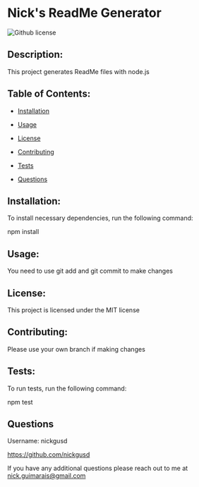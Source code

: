 # Nick's ReadMe Generator
 ![Github license](https://img.shields.io/badge/license-MIT-blue.svg)         
    
## Description:

This project generates ReadMe files with node.js
    
## Table of Contents:
    

* [Installation](#installation)
    

* [Usage](#usage)
    

* [License](#license)
    

* [Contributing](#contributing)
    

* [Tests](#tests)
    

* [Questions](#questions)
    
## Installation:

To install necessary dependencies, run the following command:

npm install
    
## Usage:

You need to use git add and git commit to make changes
    
## License:

 This project is licensed under the MIT license
    
## Contributing:

Please use your own branch if making changes
    
## Tests:

To run tests, run the following command:

npm test
    
## Questions

Username: nickgusd

https://github.com/nickgusd

If you have any additional questions please reach out to me at nick.guimarais@gmail.com 
    